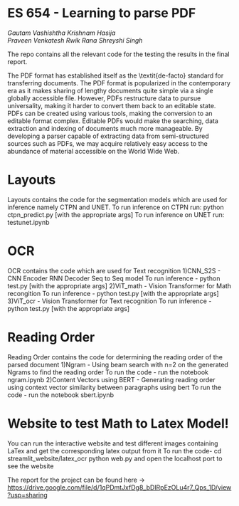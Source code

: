 #  ES 654 - Learning to parse PDF

_Gautam Vashishtha_ 
_Krishnam Hasija_  
_Praveen Venkatesh_ 
_Rwik Rana_ 
_Shreyshi Singh_ 

The repo contains all the relevant code for the testing the results in the final report.

The PDF format has established itself as the \textit{de-facto} standard for transferring documents. The PDF format is popularized in the contemporary era as it makes sharing of lengthy documents quite simple via a single globally accessible file. However, PDFs restructure data to pursue universality, making it harder to convert them back to an editable state. PDFs can be created using various tools, making the conversion to an editable format complex. Editable PDFs would make the searching, data extraction and indexing of documents much more manageable. By developing a parser capable of extracting data from semi-structured sources such as PDFs, we may acquire relatively easy access to the abundance of material accessible on the World Wide Web.

# Layouts
Layouts contains the code for the segmentation models which are used for inference namely CTPN and UNET. 
To run inference on CTPN run: python ctpn_predict.py [with the appropriate args]
To run inference on UNET run: testunet.ipynb

# OCR
OCR contains the code which are used for Text recognition
1)CNN_S2S - CNN Encoder RNN Decoder Seq to Seq model
To run inference - python test.py [with the appropriate args]
2)ViT_math - Vision Transformer for Math recongition
To run inference - python test.py [with the appropriate args]
3)ViT_ocr - Vision Transformer for Text recognition
To run inference - python test.py [with the appropriate args]

# Reading Order
Reading Order contains the code for determining the reading order of the parsed document
1)Ngram - Using beam search with n=2 on the generated Ngrams to find the reading order
To run the code - run the notebook ngram.ipynb
2)Content Vectors using BERT - Generating reading order using context vector similarity between paragraphs using bert
To run the code - run the notebook sbert.ipynb

# Website to test Math to Latex Model!
You can run the interactive website and test different images containing LaTex and get the corresponding latex output from it
To run the code-
cd streamlit_website/latex_ocr
python web.py and open the localhost port to see the website

The report for the project can be found here -> https://drive.google.com/file/d/1qPDmtJxfDg8_bDIRpEzOLu4r7_Qps_1D/view?usp=sharing
